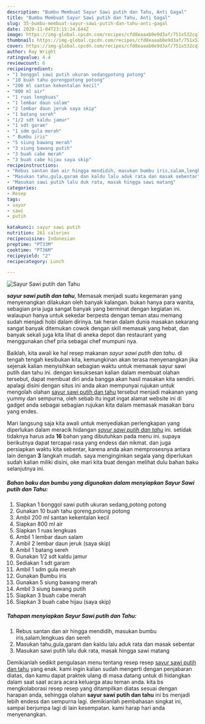 ```yaml
---
description: "Bumbu Membuat Sayur Sawi putih dan Tahu, Anti Gagal"
title: "Bumbu Membuat Sayur Sawi putih dan Tahu, Anti Gagal"
slug: 35-bumbu-membuat-sayur-sawi-putih-dan-tahu-anti-gagal
date: 2020-11-04T23:15:24.644Z
image: https://img-global.cpcdn.com/recipes/cfd8eaaab0e9d3af/751x532cq70/sayur-sawi-putih-dan-tahu-foto-resep-utama.jpg
thumbnail: https://img-global.cpcdn.com/recipes/cfd8eaaab0e9d3af/751x532cq70/sayur-sawi-putih-dan-tahu-foto-resep-utama.jpg
cover: https://img-global.cpcdn.com/recipes/cfd8eaaab0e9d3af/751x532cq70/sayur-sawi-putih-dan-tahu-foto-resep-utama.jpg
author: Ray Wright
ratingvalue: 4.4
reviewcount: 6
recipeingredient:
- "1 bonggol sawi putih ukuran sedangpotong potong"
- "10 buah tahu gorengpotong potong"
- "200 ml santan kekentalan kecil"
- "800 ml air"
- "1 ruas lengkuas"
- "1 lembar daun salam"
- "2 lembar daun jeruk saya skip"
- "1 batang sereh"
- "1/2 sdt kaldu jamur"
- "1 sdt garam"
- "1 sdm gula merah"
- " Bumbu iris"
- "5 siung bawang merah"
- "3 siung bawang putih"
- "3 buah cabe merah"
- "3 buah cabe hijau saya skip"
recipeinstructions:
- "Rebus santan dan air hingga mendidih, masukan bumbu iris,salam,lengkuas dan sereh"
- "Masukan tahu,gula,garam dan kaldu lalu aduk rata dan masak sebentar"
- "Masukan sawi putih lalu duk rata, masak hingga sawi matang"
categories:
- Resep
tags:
- sayur
- sawi
- putih

katakunci: sayur sawi putih 
nutrition: 261 calories
recipecuisine: Indonesian
preptime: "PT33M"
cooktime: "PT36M"
recipeyield: "2"
recipecategory: Lunch

---
```



![Sayur Sawi putih dan Tahu](https://img-global.cpcdn.com/recipes/cfd8eaaab0e9d3af/751x532cq70/sayur-sawi-putih-dan-tahu-foto-resep-utama.jpg)

<b><i>sayur sawi putih dan tahu</i></b>, Memasak menjadi suatu kegemaran yang menyenangkan dilakukan oleh banyak kalangan. bukan hanya para wanita, sebagian pria juga sangat banyak yang berminat dengan kegiatan ini. walaupun hanya untuk sekedar berpesta dengan teman atau memang sudah menjadi hobi dalam dirinya. tak heran dalam dunia masakan sekarang sangat banyak ditemukan cowok dengan skill memasak yang hebat, dan banyak sekali juga kita lihat di aneka depot dan restaurant yang menggunakan chef pria sebagai chef mumpuni nya.

Baiklah, kita awali ke hal resep makanan <i>sayur sawi putih dan tahu</i>. di tengah tengah kesibukan kita, kemungkinan akan terasa menyenangkan jika sejenak kalian menyisihkan sebagian waktu untuk memasak sayur sawi putih dan tahu ini. dengan kesuksesan kalian dalam membuat olahan tersebut, dapat membuat diri anda bangga akan hasil masakan kita sendiri. apalagi disini dengan situs ini anda akan mempunyai rujukan untuk mengolah olahan <u>sayur sawi putih dan tahu</u> tersebut menjadi makanan yang yummy dan sempurna, oleh sebab itu ingat ingat alamat website ini di gadget anda sebagai sebagian rujukan kita dalam memasak masakan baru yang endes.




Mari langsung saja kita awali untuk menyediakan perlengkapan yang diperlukan dalam meracik hidangan <u><i>sayur sawi putih dan tahu</i></u> ini. setidak tidaknya harus ada <b>16</b> bahan yang dibutuhkan pada menu ini. supaya berikutnya dapat tercapai rasa yang endess dan nikmat. dan juga persiapkan waktu kita sebentar, karena anda akan memprosesnya antara lain dengan <b>3</b> langkah mudah. saya menginginkan segala yang diperlukan sudah kalian miliki disini, oke mari kita buat dengan melihat dulu bahan baku selanjutnya ini.

<!--inarticleads1-->

##### Bahan baku dan bumbu yang digunakan dalam menyiapkan Sayur Sawi putih dan Tahu:

1. Siapkan 1 bonggol sawi putih ukuran sedang,potong potong
1. Gunakan 10 buah tahu goreng,potong potong
1. Ambil 200 ml santan kekentalan kecil
1. Siapkan 800 ml air
1. Siapkan 1 ruas lengkuas
1. Ambil 1 lembar daun salam
1. Ambil 2 lembar daun jeruk (saya skip)
1. Ambil 1 batang sereh
1. Gunakan 1/2 sdt kaldu jamur
1. Sediakan 1 sdt garam
1. Ambil 1 sdm gula merah
1. Gunakan  Bumbu iris
1. Gunakan 5 siung bawang merah
1. Ambil 3 siung bawang putih
1. Siapkan 3 buah cabe merah
1. Siapkan 3 buah cabe hijau (saya skip)




<!--inarticleads2-->

##### Tahapan menyiapkan Sayur Sawi putih dan Tahu:

1. Rebus santan dan air hingga mendidih, masukan bumbu iris,salam,lengkuas dan sereh
1. Masukan tahu,gula,garam dan kaldu lalu aduk rata dan masak sebentar
1. Masukan sawi putih lalu duk rata, masak hingga sawi matang




Demikianlah sedikit pengulasan menu tentang resep resep <u>sayur sawi putih dan tahu</u> yang enak. kami ingin kalian sudah mengerti dengan penjabaran diatas, dan kamu dapat praktek ulang di masa datang untuk di hidangkan dalam saat saat acara acara keluarga atau teman anda. kita bs mengkolaborasi resep resep yang ditampilkan diatas sesuai dengan harapan anda, sehingga olahan <b>sayur sawi putih dan tahu</b> ini bs menjadi lebih endess dan sempurna lagi. demikianlah pembahasan singkat ini, sampai berjumpa lagi di lain kesempatan. kami harap hari anda menyenangkan.
